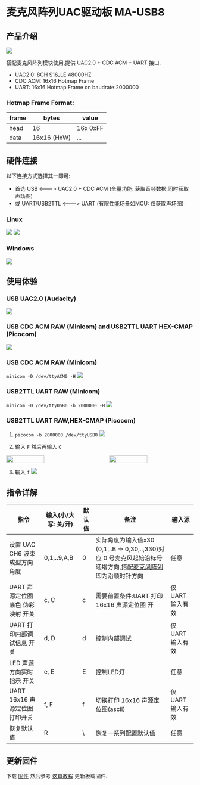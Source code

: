 # 麦克风阵列UAC驱动板 MA-USB8

## 产品介绍

![](../../assets/modules/micarray_usbboard_bl616/product-front.png)

搭配麦克风阵列模块使用,提供 UAC2.0 + CDC ACM + UART 接口.

- UAC2.0: 8CH S16_LE 48000HZ
- CDC ACM: 16x16 Hotmap Frame
- UART: 16x16 Hotmap Frame on baudrate:2000000 

### Hotmap Frame Format:

| frame| bytes        | value    |
|------|--------------|----------|
| head | 16           | 16x 0xFF |
| data | 16x16 (HxW)  | ...      |


## 硬件连接

以下连接方式选择其一即可:
- 首选 USB <---> UAC2.0 + CDC ACM (全量功能: 获取音频数据,同时获取声场图)
- 或 UART/USB2TTL <---> UART (有限性能场景如MCU: 仅获取声场图)

### Linux
![](../../assets/modules/micarray_usbboard_bl616/dmesg.png)
![](../../assets/modules/micarray_usbboard_bl616/lsusb.png)

### Windows
![](../../assets/modules/micarray_usbboard_bl616/devmgmt.png)



## 使用体验

### USB UAC2.0 (Audacity)
![](../../assets/modules/micarray_usbboard_bl616/audacity-linux-sine1k.png)

### USB CDC ACM RAW (Minicom) and USB2TTL UART HEX-CMAP (Picocom)

![](../../assets/modules/micarray_usbboard_bl616/minicom_acm&picocom_uart-combine.png)

### USB CDC ACM RAW (Minicom)

`minicom -D /dev/ttyACM0 -H`
![](../../assets/modules/micarray_usbboard_bl616/minicom_acm-raw.png)


### USB2TTL UART RAW (Minicom)

`minicom -D /dev/ttyUSB0 -b 2000000 -H`
![](../../assets/modules/micarray_usbboard_bl616/minicom_uart-raw.png)


### USB2TTL UART RAW,HEX-CMAP (Picocom)

1. `picocom -b 2000000 /dev/ttyUSB0`
![](../../assets/modules/micarray_usbboard_bl616/picocom_uart-raw-errcode.png)

2. 输入 `F` 然后再输入 `C`
<div style="display: flex; justify-content: space-between;">
  <img src="../../assets/modules/micarray_usbboard_bl616/picocom_uart-hex.png" style="width: 45%;">
  <img src="../../assets/modules/micarray_usbboard_bl616/picocom_uart-hex-cmap.png" style="width: 45%;">
</div>

3. 输入 `f`
![](../../assets/modules/micarray_usbboard_bl616/picocom_uart-hex-to-raw-errcode.png)


## 指令详解

| 指令                          | 输入(小/大写: 关/开) | 默认值 | 备注                                         |   输入源        |
|------------------------------|--------------------|-------|---------------------------------------------|----------------|
| 设置 UAC CH6 波束成型方向角度    | 0,1,..9,A,B        | 0     | 实际角度为输入值x30 (0,1,..B => 0,30,..,330)对应 0 号麦克风起始沿标号递增方向,搭配[麦克风阵列](./micarray.md)即为沿顺时针方向    | 任意            |
| UART 声源定位图底色 伪彩映射 开关 | c, C               | c     | 需要前置条件:UART 打印 16x16 声源定位图 开       | 仅 UART 输入有效 |
| UART 打印内部调试信息 开关       | d, D               | d     | 控制内部调试                                  | 仅 UART 输入有效 |
| LED 声源方向实时指示 开关        | e, E               | E     | 控制LED灯                                    | 任意            |
| UART 16x16 声源定位图 打印开关   | f, F               | f     | 切换打印 16x16 声源定位图(ascii)               | 仅 UART 输入有效 |
| 恢复默认值                      | R                  | \     |恢复一系列配置默认值                            | 任意            |


## 更新固件

下载 [固件](../../assets/modules/micarray_usbboard_bl616/firmware/MA-USB8-250822.bin) 然后参考 [这篇教程](../logic_analyzer/combo8/update_firmware.html#Burn-firmware) 更新板载固件.